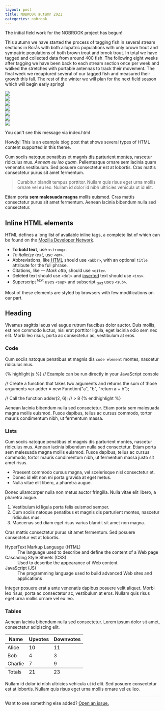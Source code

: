 ```yaml
---
layout: post
title: NOBROOK autumn 2021
categories: nobrook
---
```


The initial field work for the NOBROOK project has begun! 

<!-- more -->

 This autumn we have started the process of tagging fish in several stream sections in Borås with both allopatric populations with only brown trout and sympatric populations of both brown trout and brook trout. In total we have tagged and collected data from around 400 fish. The following eight weeks after tagging we have been back to each stream section once per week and walked the stretches with portable antennas to track their movement. The final week we recaptured several of our tagged fish and measured their growth this fall. The rest of the winter we will plan for the next field season which will begin early spring!


<div class="swiper">
  <div class="swiper-wrapper">
    <div class="swiper-slide">
      <img src="https://user-images.githubusercontent.com/96004332/146191774-f3b1b703-e741-4973-861c-bd4b3295ee38.jpg" />
    </div>
    <div class="swiper-slide">
      <img src="https://user-images.githubusercontent.com/96004332/146191774-f3b1b703-e741-4973-861c-bd4b3295ee38.jpg" />
    </div>
    <div class="swiper-slide">
      <img src="https://user-images.githubusercontent.com/96004332/146191774-f3b1b703-e741-4973-861c-bd4b3295ee38.jpg" />
    </div>
    <div class="swiper-slide">
      <img src="https://user-images.githubusercontent.com/96004332/146191774-f3b1b703-e741-4973-861c-bd4b3295ee38.jpg" />
    </div>
    <div class="swiper-slide">
      <img src="https://user-images.githubusercontent.com/96004332/146191774-f3b1b703-e741-4973-861c-bd4b3295ee38.jpg" />
    </div>
    <div class="swiper-slide">
      <img src="https://user-images.githubusercontent.com/96004332/146191774-f3b1b703-e741-4973-861c-bd4b3295ee38.jpg" />
    </div>
    <div class="swiper-slide">
      <img src="https://user-images.githubusercontent.com/96004332/146191774-f3b1b703-e741-4973-861c-bd4b3295ee38.jpg" />
    </div>
  </div>
  <div class="swiper-button-prev"></div>
  <div class="swiper-button-next"></div>
  <div class="swiper-pagination"></div>
</div>


You can't see this message via index.html

<div class="message">
  Howdy! This is an example blog post that shows several types of HTML content supported in this theme.
</div>

Cum sociis natoque penatibus et magnis <a href="#">dis parturient montes</a>, nascetur ridiculus mus. *Aenean eu leo quam.* Pellentesque ornare sem lacinia quam venenatis vestibulum. Sed posuere consectetur est at lobortis. Cras mattis consectetur purus sit amet fermentum.

> Curabitur blandit tempus porttitor. Nullam quis risus eget urna mollis ornare vel eu leo. Nullam id dolor id nibh ultricies vehicula ut id elit.

Etiam porta **sem malesuada magna** mollis euismod. Cras mattis consectetur purus sit amet fermentum. Aenean lacinia bibendum nulla sed consectetur.

## Inline HTML elements

HTML defines a long list of available inline tags, a complete list of which can be found on the [Mozilla Developer Network](https://developer.mozilla.org/en-US/docs/Web/HTML/Element).

- **To bold text**, use `<strong>`.
- *To italicize text*, use `<em>`.
- Abbreviations, like <abbr title="HyperText Markup Langage">HTML</abbr> should use `<abbr>`, with an optional `title` attribute for the full phrase.
- Citations, like <cite>&mdash; Mark otto</cite>, should use `<cite>`.
- <del>Deleted</del> text should use `<del>` and <ins>inserted</ins> text should use `<ins>`.
- Superscript <sup>text</sup> uses `<sup>` and subscript <sub>text</sub> uses `<sub>`.

Most of these elements are styled by browsers with few modifications on our part.

## Heading

Vivamus sagittis lacus vel augue rutrum faucibus dolor auctor. Duis mollis, est non commodo luctus, nisi erat porttitor ligula, eget lacinia odio sem nec elit. Morbi leo risus, porta ac consectetur ac, vestibulum at eros.

### Code

Cum sociis natoque penatibus et magnis dis `code element` montes, nascetur ridiculus mus.

{% highlight js %}
// Example can be run directly in your JavaScript console

// Create a function that takes two arguments and returns the sum of those arguments
var adder = new Function("a", "b", "return a + b");

// Call the function
adder(2, 6);
// > 8
{% endhighlight %}

Aenean lacinia bibendum nulla sed consectetur. Etiam porta sem malesuada magna mollis euismod. Fusce dapibus, tellus ac cursus commodo, tortor mauris condimentum nibh, ut fermentum massa.

### Lists

Cum sociis natoque penatibus et magnis dis parturient montes, nascetur ridiculus mus. Aenean lacinia bibendum nulla sed consectetur. Etiam porta sem malesuada magna mollis euismod. Fusce dapibus, tellus ac cursus commodo, tortor mauris condimentum nibh, ut fermentum massa justo sit amet risus.

* Praesent commodo cursus magna, vel scelerisque nisl consectetur et.
* Donec id elit non mi porta gravida at eget metus.
* Nulla vitae elit libero, a pharetra augue.

Donec ullamcorper nulla non metus auctor fringilla. Nulla vitae elit libero, a pharetra augue.

1. Vestibulum id ligula porta felis euismod semper.
2. Cum sociis natoque penatibus et magnis dis parturient montes, nascetur ridiculus mus.
3. Maecenas sed diam eget risus varius blandit sit amet non magna.

Cras mattis consectetur purus sit amet fermentum. Sed posuere consectetur est at lobortis.

<dl>
  <dt>HyperText Markup Language (HTML)</dt>
  <dd>The language used to describe and define the content of a Web page</dd>

  <dt>Cascading Style Sheets (CSS)</dt>
  <dd>Used to describe the appearance of Web content</dd>

  <dt>JavaScript (JS)</dt>
  <dd>The programming language used to build advanced Web sites and applications</dd>
</dl>

Integer posuere erat a ante venenatis dapibus posuere velit aliquet. Morbi leo risus, porta ac consectetur ac, vestibulum at eros. Nullam quis risus eget urna mollis ornare vel eu leo.

### Tables

Aenean lacinia bibendum nulla sed consectetur. Lorem ipsum dolor sit amet, consectetur adipiscing elit.

<table>
  <thead>
    <tr>
      <th>Name</th>
      <th>Upvotes</th>
      <th>Downvotes</th>
    </tr>
  </thead>
  <tfoot>
    <tr>
      <td>Totals</td>
      <td>21</td>
      <td>23</td>
    </tr>
  </tfoot>
  <tbody>
    <tr>
      <td>Alice</td>
      <td>10</td>
      <td>11</td>
    </tr>
    <tr>
      <td>Bob</td>
      <td>4</td>
      <td>3</td>
    </tr>
    <tr>
      <td>Charlie</td>
      <td>7</td>
      <td>9</td>
    </tr>
  </tbody>
</table>

Nullam id dolor id nibh ultricies vehicula ut id elit. Sed posuere consectetur est at lobortis. Nullam quis risus eget urna mollis ornare vel eu leo.

-----

Want to see something else added? <a href="https://github.com/poole/poole/issues/new">Open an issue.</a>
